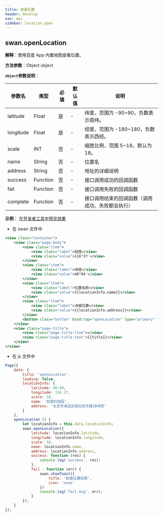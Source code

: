 ```yaml
---
title: 查看位置
header: develop
nav: api
sidebar: location_open
---
```

## swan.openLocation

**解释**：使用百度 App 内置地图查看位置。

**方法参数**：Object object

**`object`参数说明**：

|参数名 |类型  |必填 | 默认值 |说明|
|---- | ---- | ---- | ----|----|
|latitude   | Float |  是  | -| 纬度，范围为 -90~90，负数表示南纬。|
|longitude  | Float  | 是  | -| 经度，范围为 -180~180，负数表示西经。|
|scale  | INT |否 | -|  缩放比例，范围 5~18，默认为18。|
|name  | String |否 | -| 位置名|
|address  | String |否 | -| 地址的详细说明|
|success  | Function |否 | -| 接口调用成功的回调函数|
|fail  | Function |否 | -| 接口调用失败的回调函数|
|complete  | Function |否 | -| 接口调用结束的回调函数（调用成功、失败都会执行）|

**示例**：
<a href="swanide://fragment/871fe815f19378bd3e236b906660af671560167014840" title="在开发者工具中预览效果" target="_self">在开发者工具中预览效果</a>


* 在 swan 文件中

```xml
<view class="container">
    <view class="page-body">
        <view class="item">
            <view class="label">经度</view>
            <view class="value">116°27′</view>
        </view>
        <view class="item">
            <view class="label">纬度</view>
            <view class="value">40°04′</view>
        </view>
        <view class="item">
            <view class="label">位置名称</view>
            <view class="value">{{locationInfo.name}}</view>
        </view>
        <view class="item">
            <view class="label">详细位置</view>
            <view class="value">{{locationInfo.address}}</view>
        </view>
        <button class="button" bind:tap="openLocation" type="primary" loading="{{loading}}" hover-stop-propagation="true">查看位置</button>
    </view>
    <view class="page-title">
        <view class="page-title-line"></view>
        <view class="page-title-text">{{title}}</view>
    </view>
</view>
```

* 在 js 文件中

```js
Page({
    data: {
        title: 'openLocation',
        loading: false,
        locationInfo: {
            latitude: 40.04,
            longitude: 116.27,
            scale: 18,
            name: '百度科技园',
            address: '北京市海淀区西北旺东路10号院'
        }
    },
    openLocation () {
        let locationInfo = this.data.locationInfo;
        swan.openLocation({
            latitude: locationInfo.latitude,
            longitude: locationInfo.longitude,
            scale: 18,
            name: locationInfo.name,
            address: locationInfo.address,
            success: function (res) {
                console.log('success', res);
            },
            fail : function (err) {
                swan.showToast({
                    title: '检查位置权限',
                    icon: 'none'
                })
                console.log('fail msg', err);
            }
        });
    }
});
```
 
